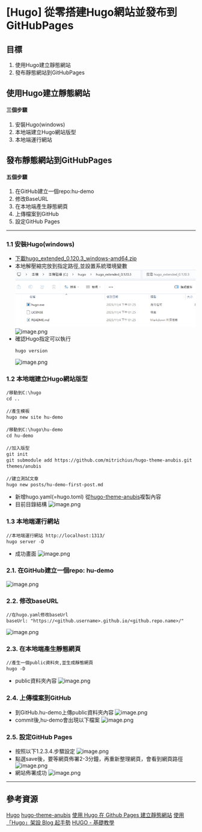 # [Hugo] 從零搭建Hugo網站並發布到GitHubPages

## 目標
1. 使用Hugo建立靜態網站
2. 發布靜態網站到GitHubPages

## 使用Hugo建立靜態網站
#### 三個步驟
1. 安裝Hugo(windows)
2. 本地端建立Hugo網站版型
3. 本地端運行網站

## 發布靜態網站到GitHubPages
#### 五個步驟
1. 在GitHub建立一個repo:hu-demo
1. 修改BaseURL
2. 在本地端產生靜態網頁
3. 上傳檔案到GitHub
4. 設定GitHub Pages



---


### 1.1 安裝Hugo(windows)
- [下載hugo_extended_0.120.3_windows-amd64.zip](https://github.com/gohugoio/hugo/releases)
- 本地解壓縮完放到指定路徑,並設置系統環境變數
    <img src="./images/1.png">
    ![image.png](https://hackmd.io/_uploads/HJCIdsQQT.png)
- 確認Hugo指定可以執行
    ```
    hugo version
    ```
    ![image.png](https://hackmd.io/_uploads/r1iRdsXQa.png)


### 1.2 本地端建立Hugo網站版型
```
/移動到C:\hugo
cd .. 

//產生模板
hugo new site hu-demo

/移動到C:\hugo\hu-demo
cd hu-demo

//加入版型
git init
git submodule add https://github.com/mitrichius/hugo-theme-anubis.git themes/anubis

//建立測試文章
hugo new posts/hu-demo-first-post.md

```
- 新增hugo.yaml(=hugo.toml)
    從[hugo-theme-anubis](https://themes.gohugo.io/themes/hugo-theme-anubis/#update-config-file)複製內容
- 目前目錄結構
    ![image.png](https://hackmd.io/_uploads/SykPToQmT.png)


### 1.3 本地端運行網站
```
//本地端運行網站 http://localhost:1313/
hugo server -D
```
- 成功畫面
![image.png](https://hackmd.io/_uploads/Hkou0iXmT.png)
    

### 2.1. 在GitHub建立一個repo: hu-demo
![image.png](https://hackmd.io/_uploads/Sk-Egn7m6.png)


### 2.2. 修改baseURL
```
//在hugo.yaml修改baseUrl
baseUrl: "https://<github.username>.github.io/<github.repo.name>/"
```
![image.png](https://hackmd.io/_uploads/B16tWhmmp.png)


### 2.3. 在本地端產生靜態網頁
```
//產生一個public資料夾,並生成靜態網頁
hugo -D
```
- public資料夾內容
![image.png](https://hackmd.io/_uploads/S1hGG2776.png)


### 2.4. 上傳檔案到GitHub
- 到GitHub.hu-demo上傳public資料夾內容
![image.png](https://hackmd.io/_uploads/ry34E3m7T.png)
- commit後,hu-demo會出現以下檔案
![image.png](https://hackmd.io/_uploads/HytHE37Xp.png)


### 2.5. 設定GitHub Pages
- 按照以下1.2.3.4.步驟設定
![image.png](https://hackmd.io/_uploads/ryQWH3XQa.png)
- 點選save後，要等網頁佈署2-3分鐘，再重新整理網頁，會看到網頁路徑
![image.png](https://hackmd.io/_uploads/BkKyUhQ7p.png)
- 網站佈署成功
![image.png](https://hackmd.io/_uploads/S1LyDhm7a.png)



---


## 參考資源
[Hugo](https://gohugo.io/)
[hugo-theme-anubis](https://themes.gohugo.io/themes/hugo-theme-anubis/)
[使用 Hugo 在 Github Pages 建立靜態網站](https://hackmd.io/@udzQ2BohS5C0Xc66dtaYIA/S1wSWRbrO)
[使用「Hugo」架設 Blog 起手勢](https://coreynote.life/posts/2022/12/hello-hugo/)
[HUGO - 基礎教學](https://hi-founder.com/p/hugo-%E5%9F%BA%E7%A4%8E%E6%95%99%E5%AD%B8/#configtoml-%E5%B8%B8%E7%94%A8%E9%A0%85%E7%9B%AE)


